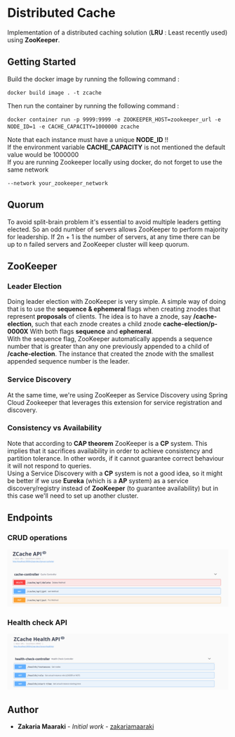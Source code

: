 # Distributed Cache

Implementation of a distributed caching solution (**LRU** : Least recently used) using **ZooKeeper**. 

## Getting Started
Build the docker image by running the following command :
```
docker build image . -t zcache
```

Then run the container by running the following command :
```
docker container run -p 9999:9999 -e ZOOKEEPER_HOST=zookeeper_url -e NODE_ID=1 -e CACHE_CAPACITY=1000000 zcache
```

Note that each instance must have a unique **NODE_ID** !! \
If the environment variable **CACHE_CAPACITY** is not mentioned the default value would be 1000000 \
If you are running Zookeeper locally using docker, do not forget to use the same network
```
--network your_zookeeper_network
```

## Quorum
To avoid split-brain problem it's essential to avoid multiple leaders getting elected. So an odd number of servers allows ZooKeeper to perform majority for leadership. If 2n + 1 is the number of servers, at any time there can be up to n failed servers and ZooKeeper cluster will keep quorum.  

## ZooKeeper

### Leader Election
Doing leader election with ZooKeeper is very simple. A simple way of doing that is to use the **sequence & ephemeral** flags when creating znodes that represent **proposals** of clients. The idea is to have a znode, say **/cache-election**, such that each znode creates a child znode **cache-election/p-0000X** With both flags **sequence** and **ephemeral**. \
With the sequence flag, ZooKeeper automatically appends a sequence number that is greater than any one previously appended to a child of **/cache-election**. The instance that created the znode with the smallest appended sequence number is the leader.

### Service Discovery
At the same time, we're using ZooKeeper as Service Discovery using Spring Cloud Zookeeper that leverages this extension for service registration and discovery.

### Consistency vs Availability
Note that according to **CAP theorem** ZooKeeper is a **CP** system. This implies that it sacrifices availability in order to achieve consistency and partition tolerance. In other words, if it cannot guarantee correct behaviour it will not respond to queries. \
Using a Service Discovery with a **CP** system is not a good idea, so it might be better if we use **Eureka** (which is a **AP** system) as a service discovery/registry instead of **ZooKeeper** (to guarantee availability) but in this case we'll need to set up another cluster.

## Endpoints

### CRUD operations
![Alt text](./zcache-api.png?raw=true "ZCache API")

### Health check API
![Alt text](./zcache-health-check.png?raw=true "ZCache API")

## Author

- **Zakaria Maaraki** - _Initial work_ - [zakariamaaraki](https://github.com/zakariamaaraki)
